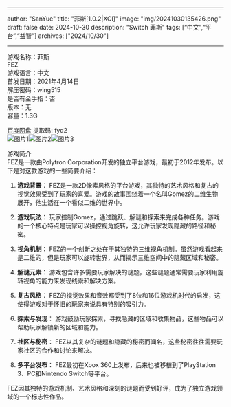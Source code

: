 
---
author: "SanYue"
title: "菲斯[1.0.2|XCI]"
image: "img/20241030135426.png"
draft: false
date: 2024-10-30
description: "Switch 菲斯"
tags: [“中文”,“平台”,“益智”]
archives: ["2024/10/30"]

---

游戏名称：菲斯   
FEZ    
游戏语言：中文  
首发日期：2021年4月14日  
解压密码：wing515  
是否有金手指：否  
版本：无   
容量：1.3G

[百度网盘](https://pan.baidu.com/s/1ZepRiHBJ4jKlaZBbFuq2ng) 提取码: fyd2  
![图片1](img/43b1c7e7b.jpg)![图片2](img/bc476fb535d.jpg)![图片3](img/94c6e17.jpg)  

游戏简介  
FEZ是一款由Polytron Corporation开发的独立平台游戏，最初于2012年发布。以下是对这款游戏的一些简要介绍：

1. **游戏背景**：
   FEZ是一款2D像素风格的平台游戏，其独特的艺术风格和复古的视觉效果受到了玩家的喜爱。游戏的故事围绕着一个名叫Gomez的二维生物展开，他生活在一个看似二维的世界中。

2. **游戏玩法**：
   玩家控制Gomez，通过跳跃、解谜和探索来完成各种任务。游戏的一个核心特点是玩家可以操控视角旋转，这允许玩家发现隐藏的路径和秘密。

3. **视角机制**：
   FEZ的一个创新之处在于其独特的三维视角机制。虽然游戏看起来是二维的，但是玩家可以旋转世界，从而揭示三维空间中的隐藏区域和秘密。

4. **解谜元素**：
   游戏包含许多需要玩家解决的谜题，这些谜题通常需要玩家利用旋转视角的能力来发现线索和解决方案。

5. **复古风格**：
   FEZ的视觉效果和音效都受到了8位和16位游戏机时代的启发，这使得游戏对于怀旧的玩家来说具有特别的吸引力。

6. **探索与发现**：
   游戏鼓励玩家探索，寻找隐藏的区域和收集物品，这些物品可以帮助玩家解锁新的区域和能力。

7. **社区与秘密**：
   FEZ以其复杂的谜题和隐藏的秘密而闻名，这些秘密往往需要玩家社区的合作和讨论来解决。

8. **多平台发布**：
   FEZ最初在Xbox 360上发布，后来也被移植到了PlayStation 3、PC和Nintendo Switch等平台。

FEZ因其独特的游戏机制、艺术风格和深刻的谜题而受到好评，成为了独立游戏领域的一个标志性作品。
